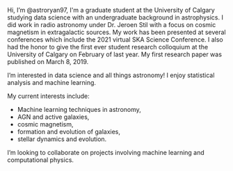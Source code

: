 Hi, I’m @astroryan97, I'm a graduate student at the University of Calgary studying data science with an undergraduate background in astrophysics. I did work in radio astronomy under Dr. Jeroen Stil with a focus on cosmic magnetism in extragalactic sources. My work has been presented at several conferences which include the 2021 virtual SKA Science Conference. I also had the honor to give the first ever student research colloquium at the University of Calgary on February of last year. My first research paper was published on March 8, 2019.

I’m interested in data science and all things astronomy! I enjoy statistical analysis and machine learning. 

My current interests include: 
- Machine learning techniques in astronomy,
- AGN and active galaxies, 
- cosmic magnetism,
- formation and evolution of galaxies, 
- stellar dynamics and evolution.

I’m looking to collaborate on projects involving machine learning and computational physics.

<!---
astroryan97/astroryan97 is a ✨ special ✨ repository because its `README.md` (this file) appears on your GitHub profile.
You can click the Preview link to take a look at your changes.
--->
